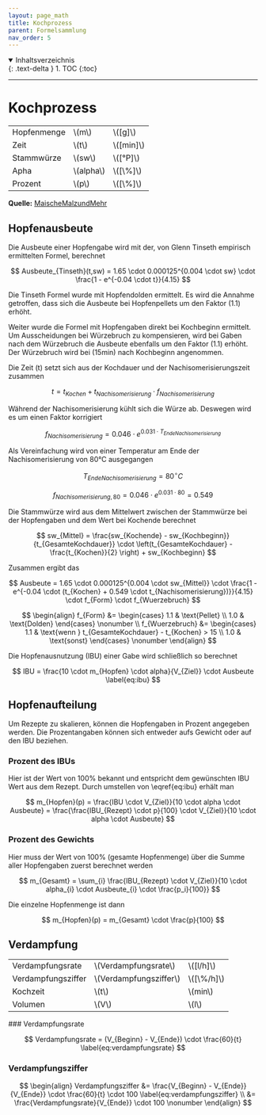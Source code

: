 ```yaml
---
layout: page_math
title: Kochprozess
parent: Formelsammlung
nav_order: 5
---
```


<details open markdown="block">
  <summary>
    Inhaltsverzeichnis
  </summary>
  {: .text-delta }
1. TOC
{:toc}
</details>

---

# Kochprozess

<table>
  <tr><td>Hopfenmenge</td><td>\(m\)</td><td>\([g]\)</td></tr>
  <tr><td>Zeit</td><td>\(t\)</td><td>\([min]\)</td></tr>
  <tr><td>Stammw&uuml;rze</td><td>\(sw\)</td><td>\([&deg;P]\)</td></tr>
  <tr><td>Apha</td><td>\(alpha\)</td><td>\([\%]\)</td></tr>
  <tr><td>Prozent</td><td>\(p\)</td><td>\([\%]\)</td></tr>
</table>

**Quelle:** [MaischeMalzundMehr](http://www.maischemalzundmehr.de/index.php?inhaltmitte=toolsiburechner)

## Hopfenausbeute

Die Ausbeute einer Hopfengabe wird mit der, von Glenn Tinseth empirisch ermittelten Formel, berechnet

$$ Ausbeute_{Tinseth}(t,sw) = 1.65 \cdot 0.000125^{0.004 \cdot sw} \cdot \frac{1 - e^{-0.04 \cdot t}}{4.15} $$

Die Tinseth Formel wurde mit Hopfendolden ermittelt. Es wird die Annahme getroffen, dass sich die Ausbeute bei Hopfenpellets um den Faktor \(1.1\) erh&ouml;ht.

Weiter wurde die Formel mit Hopfengaben direkt bei Kochbeginn ermittelt.
Um Ausscheidungen bei W&uuml;rzebruch zu kompensieren, wird bei Gaben nach dem W&uuml;rzebruch die Ausbeute ebenfalls um den Faktor \(1.1\) erh&ouml;ht.
Der W&uuml;rzebruch wird bei \(15min\) nach Kochbeginn angenommen.


Die Zeit \(t\) setzt sich aus der Kochdauer und der Nachisomerisierungszeit zusammen

$$ t = t_{Kochen} + t_{Nachisomerisierung} \cdot f_{Nachisomerisierung} $$


W&auml;hrend der Nachisomerisierung k&uuml;hlt sich die W&uuml;rze ab. Deswegen wird es um einen Faktor korrigiert

$$ f_{Nachisomerisierung} = 0.046 \cdot e^{0.031 \cdot T_{EndeNachisomerisierung}} $$

Als Vereinfachung wird von einer Temperatur am Ende der Nachisomerisierung von 80&deg;C ausgegangen

$$ T_{EndeNachisomerisierung} = 80^{\circ}C $$

$$ f_{Nachisomerisierung,80} = 0.046 \cdot e^{0.031 \cdot 80} = 0.549 $$

Die Stammw&uuml;rze wird aus dem Mittelwert zwischen der Stammw&uuml;rze bei der Hopfengaben und dem Wert bei Kochende berechnet

$$ sw_{Mittel} = \frac{sw_{Kochende} - sw_{Kochbeginn}}{t_{GesamteKochdauer}} \cdot \left(t_{GesamteKochdauer} - \frac{t_{Kochen}}{2} \right) + sw_{Kochbeginn} $$


Zusammen ergibt das

$$ Ausbeute = 1.65 \cdot 0.000125^{0.004 \cdot sw_{Mittel}} \cdot \frac{1 - e^{-0.04 \cdot (t_{Kochen} + 0.549 \cdot t_{Nachisomerisierung})}}{4.15} \cdot f_{Form} \cdot f_{Wuerzebruch} $$

$$ \begin{align}
f_{Form} &= \begin{cases} 1.1 & \text{Pellet} \\ 1.0 & \text{Dolden} \end{cases} \nonumber \\
f_{Wuerzebruch} &= \begin{cases} 1.1 & \text{wenn } t_{GesamteKochdauer} - t_{Kochen} > 15 \\ 1.0 & \text{sonst} \end{cases} \nonumber
\end{align} $$

Die Hopfenausnutzung (IBU) einer Gabe wird schlie&szlig;lich so berechnet

$$ IBU = \frac{10 \cdot m_{Hopfen} \cdot alpha}{V_{Ziel}} \cdot Ausbeute \label{eq:ibu} $$


## Hopfenaufteilung

Um Rezepte zu skalieren, k&ouml;nnen die Hopfengaben in Prozent angegeben werden.
Die Prozentangaben k&ouml;nnen sich entweder aufs Gewicht oder auf den IBU beziehen.


### Prozent des IBUs
Hier ist der Wert von 100% bekannt und entspricht dem gew&uuml;nschten IBU Wert aus dem Rezept. Durch umstellen von \eqref{eq:ibu} erh&auml;lt man

$$  m_{Hopfen}(p) = \frac{IBU \cdot V_{Ziel}}{10 \cdot alpha \cdot Ausbeute} = \frac{\frac{IBU_{Rezept} \cdot p}{100} \cdot V_{Ziel}}{10 \cdot alpha \cdot Ausbeute} $$

### Prozent des Gewichts

Hier muss der Wert von 100% (gesamte Hopfenmenge) &uuml;ber die Summe aller Hopfengaben zuerst berechnet werden

$$ m_{Gesamt} = \sum_{i} \frac{IBU_{Rezept} \cdot V_{Ziel}}{10 \cdot alpha_{i} \cdot Ausbeute_{i} \cdot \frac{p_i}{100}} $$


Die einzelne Hopfenmenge ist dann

$$  m_{Hopfen}(p) = m_{Gesamt} \cdot \frac{p}{100} $$


## Verdampfung
<table>
  <tr><td>Verdampfungsrate</td><td>\(Verdampfungsrate\)</td><td>\([l/h]\)</td></tr>
  <tr><td>Verdampfungsziffer</td><td>\(Verdampfungsziffer\)</td><td>\([\%/h]\)</td></tr>
  <tr><td>Kochzeit</td><td>\(t\)</td><td>\(min\)</td></tr>
  <tr><td>Volumen</td><td>\(V\)</td><td>\(l\)</td></tr>
</table>
### Verdampfungsrate

$$ Verdampfungsrate = (V_{Beginn} - V_{Ende}) \cdot \frac{60}{t} \label{eq:verdampfungsrate} $$

### Verdampfungsziffer

$$ \begin{align}
Verdampfungsziffer &= \frac{V_{Beginn} - V_{Ende}}{V_{Ende}} \cdot \frac{60}{t} \cdot 100  \label{eq:verdampfungsziffer} \\
&= \frac{Verdampfungsrate}{V_{Ende}} \cdot 100 \nonumber
\end{align} $$
